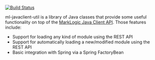[![Build Status](https://travis-ci.org/rjrudin/ml-javaclient-util.svg?branch=master)](https://travis-ci.org/rjrudin/ml-javaclient-util)

ml-javaclient-util is a library of Java classes that provide some useful functionality on top of 
the [MarkLogic Java Client API](http://docs.marklogic.com/guide/java). Those features include:

- Support for loading any kind of module using the REST API
- Support for automatically loading a new/modified module using the REST API
- Basic integration with Spring via a Spring FactoryBean

